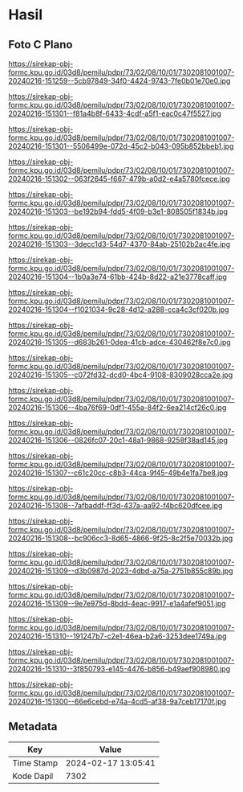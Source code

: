 # Hasil

## Foto C Plano

https://sirekap-obj-formc.kpu.go.id/03d8/pemilu/pdpr/73/02/08/10/01/7302081001007-20240216-151259--5cb97849-34f0-4424-9743-7fe0b01e70e0.jpg

https://sirekap-obj-formc.kpu.go.id/03d8/pemilu/pdpr/73/02/08/10/01/7302081001007-20240216-151301--f81a4b8f-6433-4cdf-a5f1-eac0c47f5527.jpg

https://sirekap-obj-formc.kpu.go.id/03d8/pemilu/pdpr/73/02/08/10/01/7302081001007-20240216-151301--5506499e-072d-45c2-b043-095b852bbeb1.jpg

https://sirekap-obj-formc.kpu.go.id/03d8/pemilu/pdpr/73/02/08/10/01/7302081001007-20240216-151302--063f2645-f667-479b-a0d2-e4a5780fcece.jpg

https://sirekap-obj-formc.kpu.go.id/03d8/pemilu/pdpr/73/02/08/10/01/7302081001007-20240216-151303--be192b94-fdd5-4f09-b3e1-808505f1834b.jpg

https://sirekap-obj-formc.kpu.go.id/03d8/pemilu/pdpr/73/02/08/10/01/7302081001007-20240216-151303--3decc1d3-54d7-4370-84ab-25102b2ac4fe.jpg

https://sirekap-obj-formc.kpu.go.id/03d8/pemilu/pdpr/73/02/08/10/01/7302081001007-20240216-151304--1b0a3e74-61bb-424b-8d22-a21e3778caff.jpg

https://sirekap-obj-formc.kpu.go.id/03d8/pemilu/pdpr/73/02/08/10/01/7302081001007-20240216-151304--f1021034-9c28-4d12-a288-cca4c3cf020b.jpg

https://sirekap-obj-formc.kpu.go.id/03d8/pemilu/pdpr/73/02/08/10/01/7302081001007-20240216-151305--d683b261-0dea-41cb-adce-430462f8e7c0.jpg

https://sirekap-obj-formc.kpu.go.id/03d8/pemilu/pdpr/73/02/08/10/01/7302081001007-20240216-151305--c072fd32-dcd0-4bc4-9108-8309028cca2e.jpg

https://sirekap-obj-formc.kpu.go.id/03d8/pemilu/pdpr/73/02/08/10/01/7302081001007-20240216-151306--4ba76f69-0df1-455a-84f2-6ea214cf26c0.jpg

https://sirekap-obj-formc.kpu.go.id/03d8/pemilu/pdpr/73/02/08/10/01/7302081001007-20240216-151306--0826fc07-20c1-48a1-9868-9258f38ad145.jpg

https://sirekap-obj-formc.kpu.go.id/03d8/pemilu/pdpr/73/02/08/10/01/7302081001007-20240216-151307--c61c20cc-c8b3-44ca-9f45-49b4e1fa7be8.jpg

https://sirekap-obj-formc.kpu.go.id/03d8/pemilu/pdpr/73/02/08/10/01/7302081001007-20240216-151308--7afbaddf-ff3d-437a-aa92-f4bc620dfcee.jpg

https://sirekap-obj-formc.kpu.go.id/03d8/pemilu/pdpr/73/02/08/10/01/7302081001007-20240216-151308--bc906cc3-8d65-4866-9f25-8c2f5e70032b.jpg

https://sirekap-obj-formc.kpu.go.id/03d8/pemilu/pdpr/73/02/08/10/01/7302081001007-20240216-151309--d3b0987d-2023-4dbd-a75a-2751b855c89b.jpg

https://sirekap-obj-formc.kpu.go.id/03d8/pemilu/pdpr/73/02/08/10/01/7302081001007-20240216-151309--9e7e975d-8bdd-4eac-9917-e1a4afef9051.jpg

https://sirekap-obj-formc.kpu.go.id/03d8/pemilu/pdpr/73/02/08/10/01/7302081001007-20240216-151310--191247b7-c2e1-46ea-b2a6-3253dee1749a.jpg

https://sirekap-obj-formc.kpu.go.id/03d8/pemilu/pdpr/73/02/08/10/01/7302081001007-20240216-151310--3f850793-e145-4476-b856-b49aef908980.jpg

https://sirekap-obj-formc.kpu.go.id/03d8/pemilu/pdpr/73/02/08/10/01/7302081001007-20240216-151300--66e6cebd-e74a-4cd5-af38-9a7ceb17170f.jpg


## Metadata

| Key        | Value               |
| ---------- | ------------------- |
| Time Stamp | 2024-02-17 13:05:41 |
| Kode Dapil | 7302                |



